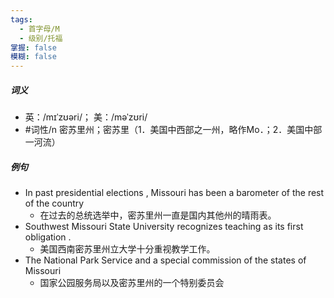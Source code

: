 ```yaml
---
tags:
  - 首字母/M
  - 级别/托福
掌握: false
模糊: false
---
```

##### 词义
- 英：/mɪˈzʊəri/； 美：/məˈzʊri/
- #词性/n  密苏里州；密苏里（1．美国中西部之一州，略作Mo．；2．美国中部一河流）
##### 例句
- In past presidential elections , Missouri has been a barometer of the rest of the country
	- 在过去的总统选举中，密苏里州一直是国内其他州的晴雨表。
- Southwest Missouri State University recognizes teaching as its first obligation .
	- 美国西南密苏里州立大学十分重视教学工作。
- The National Park Service and a special commission of the states of Missouri
	- 国家公园服务局以及密苏里州的一个特别委员会
